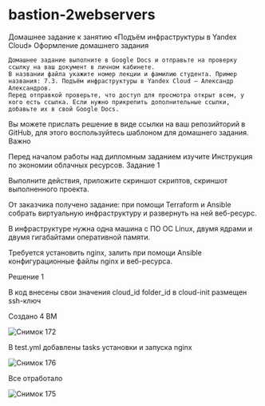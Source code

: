 # bastion-2webservers
Домашнее задание к занятию «Подъём инфраструктуры в Yandex Cloud»
Оформление домашнего задания

    Домашнее задание выполните в Google Docs и отправьте на проверку ссылку на ваш документ в личном кабинете.
    В названии файла укажите номер лекции и фамилию студента. Пример названия: 7.3. Подъём инфраструктуры в Yandex Cloud — Александр Александров.
    Перед отправкой проверьте, что доступ для просмотра открыт всем, у кого есть ссылка. Если нужно прикрепить дополнительные ссылки, добавьте их в свой Google Docs.

Вы можете прислать решение в виде ссылки на ваш репозийторий в GitHub, для этого воспользуйтесь шаблоном для домашнего задания.
Важно

Перед началом работы над дипломным заданием изучите Инструкция по экономии облачных ресурсов.
Задание 1

Выполните действия, приложите скриншот скриптов, скриншот выполненного проекта.

От заказчика получено задание: при помощи Terraform и Ansible собрать виртуальную инфраструктуру и развернуть на ней веб-ресурс.

В инфраструктуре нужна одна машина с ПО ОС Linux, двумя ядрами и двумя гигабайтами оперативной памяти.

Требуется установить nginx, залить при помощи Ansible конфигурационные файлы nginx и веб-ресурса.

Решение 1

В код внесены свои значения cloud_id folder_id
в cloud-init размещен ssh-ключ

Создано 4 ВМ 

![Снимок 172](https://github.com/user-attachments/assets/0a85ae25-b8a3-4e79-902f-62135ebb5fe0)

В test.yml добавлены tasks установки и запуска nginx

![Снимок 176](https://github.com/user-attachments/assets/a11a8bf2-94ae-41ae-89d9-2c27c7ea2604)

Все отработало

![Снимок 175](https://github.com/user-attachments/assets/e9bcebe6-ca84-4435-b086-f8b07b9a225a)
